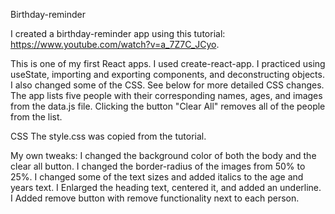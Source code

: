 Birthday-reminder

I created a birthday-reminder app using this tutorial: https://www.youtube.com/watch?v=a_7Z7C_JCyo.

This is one of my first React apps.
I used create-react-app.
I practiced using useState, importing and exporting components, and deconstructing objects.
I also changed some of the CSS. See below for more detailed CSS changes.
The app lists five people with their corresponding names, ages, and images from the data.js file.
Clicking the button "Clear All" removes all of the people from the list.

CSS
The style.css was copied from the tutorial.

My own tweaks:
I changed the background color of both the body and the clear all button. I changed the border-radius of the images from 50% to 25%. I changed some of the text sizes and added italics to the age and years text.
I Enlarged the heading text, centered it, and added an underline.
I Added remove button with remove functionality next to each person.

